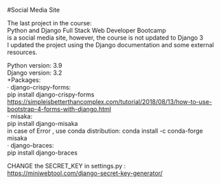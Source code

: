 #Social Media Site

The last project in the course:     
Python and Django Full Stack Web Developer Bootcamp    
is a social media site, however, the course is not updated to Django 3     
I updated the project using the Django documentation and some external resources.


Python version: 3.9     
Django version: 3.2   
+Packages:     
· django-crispy-forms:     
pip install django-crispy-forms     
https://simpleisbetterthancomplex.com/tutorial/2018/08/13/how-to-use-bootstrap-4-forms-with-django.html     
· misaka:     
pip install django-misaka     
in case of Error , use conda distribution: conda install -c conda-forge misaka     
· django-braces:     
pip install django-braces      

CHANGE the SECRET_KEY in settings.py :      
https://miniwebtool.com/django-secret-key-generator/
